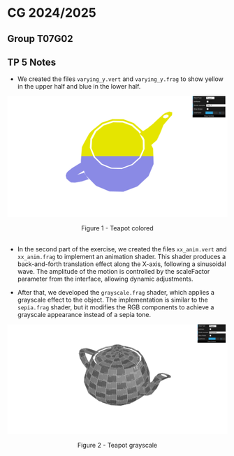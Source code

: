 # CG 2024/2025

## Group T07G02

## TP 5 Notes
- We created the files `varying_y.vert` and `varying_y.frag` to show yellow in the upper half and blue in the lower half.

![](screenshots/cg-t07g02-tp5-1.png)
<p align="center" justify="center">Figure 1 - Teapot colored<br/><br/>

- In the second part of the exercise, we created the files `xx_anim.vert` and `xx_anim.frag` to implement an animation shader. This shader produces a back-and-forth translation effect along the X-axis, following a sinusoidal wave. The amplitude of the motion is controlled by the scaleFactor parameter from the interface, allowing dynamic adjustments.

- After that, we developed the `grayscale.frag` shader, which applies a grayscale effect to the object. The implementation is similar to the `sepia.frag` shader, but it modifies the RGB components to achieve a grayscale appearance instead of a sepia tone.

![](screenshots/cg-t07g02-tp5-2.png)
<p align="center" justify="center">Figure 2 - Teapot grayscale<br/><br/>
